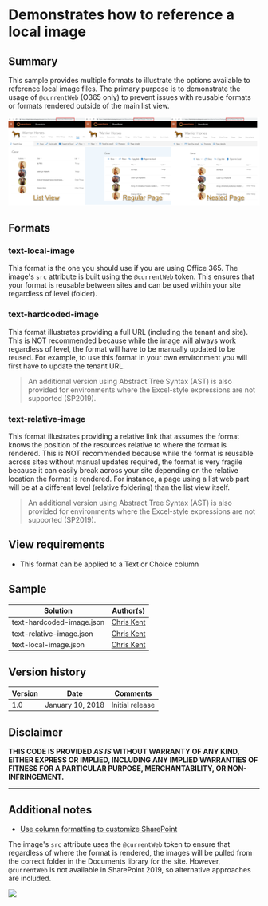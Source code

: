 # Demonstrates how to reference a local image

## Summary
This sample provides multiple formats to illustrate the options available to reference local image files. The primary purpose is to demonstrate the usage of `@currentWeb` (O365 only) to prevent issues with reusable formats or formats rendered outside of the main list view.

![screenshot of the sample](./assets/screenshot.png)

## Formats

### text-local-image

This format is the one you should use if you are using Office 365. The image's `src` attribute is built using the `@currentWeb` token. This ensures that your format is reusable between sites and can be used within your site regardless of level (folder).

### text-hardcoded-image

This format illustrates providing a full URL (including the tenant and site). This is NOT recommended because while the image will always work regardless of level, the format will have to be manually updated to be reused. For example, to use this format in your own environment you will first have to update the tenant URL.

> An additional version using Abstract Tree Syntax (AST) is also provided for environments where the Excel-style expressions are not supported (SP2019).

### text-relative-image

This format illustrates providing a relative link that assumes the format knows the position of the resources relative to where the format is rendered. This is NOT recommended because while the format is reusable across sites without manual updates required, the format is very fragile because it can easily break across your site depending on the relative location the format is rendered. For instance, a page using a list web part will be at a different level (relative foldering) than the list view itself.

> An additional version using Abstract Tree Syntax (AST) is also provided for environments where the Excel-style expressions are not supported (SP2019).

## View requirements
- This format can be applied to a Text or Choice column

## Sample

Solution|Author(s)
--------|---------
text-hardcoded-image.json | [Chris Kent](https://twitter.com/thechriskent)
text-relative-image.json | [Chris Kent](https://twitter.com/thechriskent)
text-local-image.json | [Chris Kent](https://twitter.com/thechriskent)

## Version history

Version|Date|Comments
-------|----|--------
1.0|January 10, 2018|Initial release

## Disclaimer
**THIS CODE IS PROVIDED *AS IS* WITHOUT WARRANTY OF ANY KIND, EITHER EXPRESS OR IMPLIED, INCLUDING ANY IMPLIED WARRANTIES OF FITNESS FOR A PARTICULAR PURPOSE, MERCHANTABILITY, OR NON-INFRINGEMENT.**

---

## Additional notes
- [Use column formatting to customize SharePoint](https://docs.microsoft.com/en-us/sharepoint/dev/declarative-customization/column-formatting)

The image's `src` attribute uses the `@currentWeb` token to ensure that regardless of where the format is rendered, the images will be pulled from the correct folder in the Documents library for the site. However, `@currentWeb` is not available in SharePoint 2019, so alternative approaches are included.

<img src="https://telemetry.sharepointpnp.com/sp-dev-list-formatting/column-samples/text-local-image" />